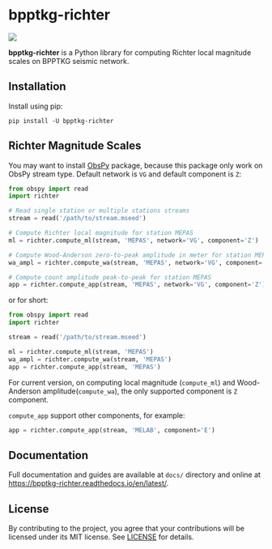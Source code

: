 # bpptkg-richter

![](https://github.com/bpptkg/bpptkg-richter/workflows/Build/badge.svg)

**bpptkg-richter** is a Python library for computing Richter local magnitude
scales on BPPTKG seismic network.

## Installation

Install using pip:

    pip install -U bpptkg-richter

## Richter Magnitude Scales

You may want to install [ObsPy](https://www.obspy.org/) package, because this
package only work on ObsPy stream type. Default network is `VG` and default
component is `Z`:

```python
from obspy import read
import richter

# Read single station or multiple stations streams
stream = read('/path/to/stream.mseed')

# Compute Richter local magnitude for station MEPAS
ml = richter.compute_ml(stream, 'MEPAS', network='VG', component='Z')

# Compute Wood-Anderson zero-to-peak amplitude in meter for station MEPAS
wa_ampl = richter.compute_wa(stream, 'MEPAS', network='VG', component='Z')

# Compute count amplitude peak-to-peak for station MEPAS
app = richter.compute_app(stream, 'MEPAS', network='VG', component='Z')
```

or for short:

```python
from obspy import read
import richter

stream = read('/path/to/stream.mseed')

ml = richter.compute_ml(stream, 'MEPAS')
wa_ampl = richter.compute_wa(stream, 'MEPAS')
app = richter.compute_app(stream, 'MEPAS')
```

For current version, on computing local magnitude (`compute_ml`) and
Wood-Anderson amplitude(`compute_wa`), the only supported component is `Z`
component.

`compute_app` support other components, for example:

```python
app = richter.compute_app(stream, 'MELAB', component='E')
```

## Documentation

Full documentation and guides are available at `docs/` directory and online at
https://bpptkg-richter.readthedocs.io/en/latest/.

## License

By contributing to the project, you agree that your contributions will be
licensed under its MIT license. See
[LICENSE](https://github.com/bpptkg/bpptkg-richter/blob/master/LICENSE) for
details.
